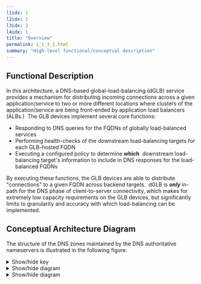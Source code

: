 ```yaml
---
l1idx: 1
l2idx: 1
l3idx: 3
l4idx: 1
title: "Overview"
permalink: 1_1_3_1.html
summary: "High-level functional/conceptual description"
---
```


## Functional Description

In this architecture, a DNS-based global-load-balancing (dGLB) service provides a mechanism for distributing incoming connections across a given application/service to two or more different locations where clusters of the application/service are being front-ended by application load balancers (ALBs.)  The GLB devices implement several core functions:

* Responding to DNS queries for the FQDNs of globally load-balanced services
* Performing health-checks of the downstream load-balancing targets for each GLB-hosted FQDN
* Executing a configured policy to determine **which**  downstream load-balancing target's information to include in DNS responses for the load-balanced FQDNs

By executing these functions, the GLB devices are able to distribute "connections" to a given FQDN across backend targets.  dGLB is ***only*** in-path for the DNS phase of client-to-server connectivity, which makes for extremely low capacity requirements on the GLB devices, but significantly limits to granularity and accuracy with which load-balancing can be implemented.

## Conceptual Architecture Diagram

The structure of the DNS zones maintained by the DNS authoritative nameservers is illustrated in the following figure.

<details markdown=block>
<summary markdown=span>Show/hide key</summary>
[![image](./dglb-conceptual-key.drawio.svg){:class="img-fluid"}](./pages/1/1%20(dglb)/dglb-conceptual-key.drawio.svg){:target="_blank"}

</details>

<details markdown=block>
<summary markdown=span>Show/hide diagram</summary>
[![image](./dglb-conceptual-1.drawio.svg){:class="img-fluid"}](./pages/1/1%20(dglb)/dglb-conceptual-1.drawio.svg){:target="_blank"}
</details>

</details>

<details markdown=block>
<summary markdown=span>Show/hide diagram</summary>
[![image](./selfediting.drawio.svg){:class="img-fluid"}](./pages/1/1%20(dglb)/selfediting.drawio.svg){:target="_blank"}
</details>
